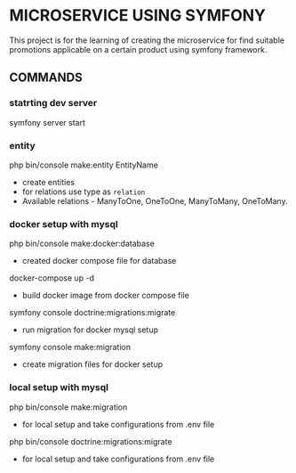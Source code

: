 # MICROSERVICE USING SYMFONY
This project is for the learning of creating the microservice for find suitable promotions applicable on a certain product using symfony framework.

## COMMANDS

### statrting dev server
symfony server start

### entity 
php bin/console make:entity EntityName
- create entities
- for relations use type as `relation`
- Available relations - ManyToOne, OneToOne, ManyToMany, OneToMany.

### docker setup with mysql
php bin/console make:docker:database
- created docker compose file for database

docker-compose up -d
- build docker image from docker compose file

symfony console doctrine:migrations:migrate
- run migration for docker mysql setup

symfony console make:migration
- create migration files for docker setup

### local setup with mysql

php bin/console make:migration
- for local setup and take configurations from .env file

php bin/console doctrine:migrations:migrate
- for local setup and take configurations from .env file